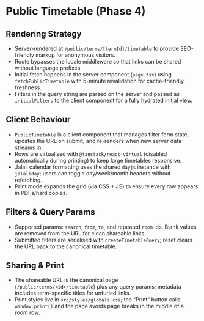 # Public Timetable (Phase 4)

## Rendering Strategy



- Server-rendered at `/public/terms/[termId]/timetable` to provide SEO-friendly markup for anonymous visitors.
- Route bypasses the locale middleware so that links can be shared without language prefixes.
- Initial fetch happens in the server component (`page.tsx`) using `fetchPublicTimetable` with 5-minute revalidation for cache-friendly freshness.
- Filters in the query string are parsed on the server and passed as `initialFilters` to the client component for a fully hydrated initial view.

## Client Behaviour



- `PublicTimetable` is a client component that manages filter form state, updates the URL on submit, and re-renders when new server data streams in.
- Rows are virtualised with `@tanstack/react-virtual` (disabled automatically during printing) to keep large timetables responsive.
- Jalali calendar formatting uses the shared `dayjs` instance with `jalaliday`; users can toggle day/week/month headers without refetching.
- Print mode expands the grid (via CSS + JS) to ensure every row appears in PDFs/hard copies.

## Filters & Query Params



- Supported params: `search`, `from`, `to`, and repeated `room` ids. Blank values are removed from the URL for clean shareable links.
- Submitted filters are serialised with `createTimetableQuery`; reset clears the URL back to the canonical timetable.

## Sharing & Print



- The shareable URL is the canonical page (`/public/terms/<id>/timetable`) plus any query params; metadata includes term-specific titles for unfurled links.
- Print styles live in `src/styles/globals.css`; the “Print” button calls `window.print()` and the page avoids page breaks in the middle of a room row.

